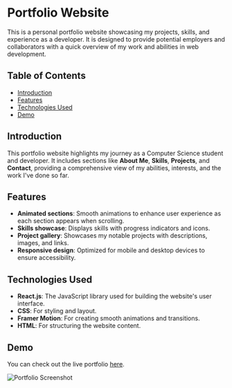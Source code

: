 # Portfolio Website

This is a personal portfolio website showcasing my projects, skills, and experience as a developer. It is designed to provide potential employers and collaborators with a quick overview of my work and abilities in web development.

## Table of Contents

- [Introduction](#introduction)
- [Features](#features)
- [Technologies Used](#technologies-used)
- [Demo](#demo)

## Introduction

This portfolio website highlights my journey as a Computer Science student and developer. It includes sections like **About Me**, **Skills**, **Projects**, and **Contact**, providing a comprehensive view of my abilities, interests, and the work I've done so far.

## Features

- **Animated sections**: Smooth animations to enhance user experience as each section appears when scrolling.
- **Skills showcase**: Displays skills with progress indicators and icons.
- **Project gallery**: Showcases my notable projects with descriptions, images, and links.
- **Responsive design**: Optimized for mobile and desktop devices to ensure accessibility.

## Technologies Used

- **React.js**: The JavaScript library used for building the website's user interface.
- **CSS**: For styling and layout.
- **Framer Motion**: For creating smooth animations and transitions.
- **HTML**: For structuring the website content.

## Demo

You can check out the live portfolio [here](https://rajeev2004.github.io/portfolio/).

![Portfolio Screenshot](https://github.com/user-attachments/assets/f60c0ccb-fa81-4624-9799-ff3ae7adc87c)
